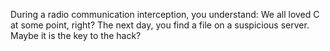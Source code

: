 During a radio communication interception, you understand: We all loved C at some point, right? The next day, you find a file on a suspicious server. Maybe it is the key to the hack?

